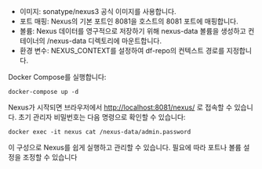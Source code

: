 
- 이미지: sonatype/nexus3 공식 이미지를 사용합니다.
- 포트 매핑: Nexus의 기본 포트인 8081을 호스트의 8081 포트에 매핑합니다.
- 볼륨: Nexus 데이터를 영구적으로 저장하기 위해 nexus-data 볼륨을 생성하고 컨테이너의 /nexus-data 디렉토리에 마운트합니다.
- 환경 변수: NEXUS_CONTEXT를 설정하여 df-repo의 컨텍스트 경로를 지정합니다.

Docker Compose를 실행합니다:
```shell
docker-compose up -d
```


Nexus가 시작되면 브라우저에서 [http://localhost:8081/nexus/](http://localhost:8081/nexus/) 로 접속할 수 있습니다.
초기 관리자 비밀번호는 다음 명령으로 확인할 수 있습니다:
```shell
docker exec -it nexus cat /nexus-data/admin.password
```

이 구성으로 Nexus를 쉽게 실행하고 관리할 수 있습니다. 필요에 따라 포트나 볼륨 설정을 조정할 수 있습니다